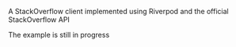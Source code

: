 A StackOverflow client implemented using Riverpod and the official StackOverflow API

The example is still in progress

